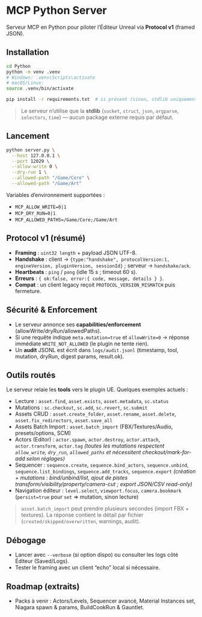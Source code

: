 # MCP Python Server

Serveur MCP en Python pour piloter l’Éditeur Unreal via **Protocol v1** (framed JSON).

## Installation

```bash
cd Python
python -m venv .venv
# Windows: .venv\Scripts\activate
# macOS/Linux:
source .venv/bin/activate

pip install -r requirements.txt  # si présent (sinon, stdlib uniquement)
```

> Le serveur n’utilise que la **stdlib** (`socket`, `struct`, `json`, `argparse`, `selectors`, `time`) — aucun package externe requis par défaut.

## Lancement

```bash
python server.py \
  --host 127.0.0.1 \
  --port 12029 \
  --allow-write 0 \
  --dry-run 1 \
  --allowed-path "/Game/Core" \
  --allowed-path "/Game/Art"
```

Variables d’environnement supportées :

* `MCP_ALLOW_WRITE=0|1`
* `MCP_DRY_RUN=0|1`
* `MCP_ALLOWED_PATHS=/Game/Core;/Game/Art`

## Protocol v1 (résumé)

* **Framing** : `uint32 length` + payload JSON UTF-8.
* **Handshake** : client → `{type:"handshake", protocolVersion:1, engineVersion, pluginVersion, sessionId}` ; serveur → `handshake/ack`.
* **Heartbeats** : `ping` / `pong` (idle 15 s ; timeout 60 s).
* **Erreurs** : `{ ok:false, error:{ code, message, details } }`.
* **Compat** : un client legacy reçoit `PROTOCOL_VERSION_MISMATCH` puis fermeture.

## Sécurité & Enforcement

* Le serveur annonce ses **capabilities/enforcement** (allowWrite/dryRun/allowedPaths).
* Si une requête indique `meta.mutation=true` et `allowWrite=0` → réponse immédiate `WRITE_NOT_ALLOWED` (le plugin ne tente rien).
* Un **audit** JSONL est écrit dans `logs/audit.jsonl` (timestamp, tool, mutation, dryRun, digest params, result.ok).

## Outils routés

Le serveur relaie les **tools** vers le plugin UE. Quelques exemples actuels :

* Lecture : `asset.find`, `asset.exists`, `asset.metadata`, `sc.status`
* Mutations : `sc.checkout`, `sc.add`, `sc.revert`, `sc.submit`
* Assets CRUD : `asset.create_folder`, `asset.rename`, `asset.delete`, `asset.fix_redirectors`, `asset.save_all`
* Assets Batch Import : `asset.batch_import` (FBX/Textures/Audio, presets/options, SCM)
* Actors (Editor) : `actor.spawn`, `actor.destroy`, `actor.attach`, `actor.transform`, `actor.tag`
  *(toutes les mutations respectent `allow_write`, `dry_run`, `allowed_paths` et nécessitent checkout/mark-for-add selon réglages)*
* Sequencer : `sequence.create`, `sequence.bind_actors`, `sequence.unbind`, `sequence.list_bindings`, `sequence.add_tracks`, `sequence.export`
  *(création + mutations : bind/unbind/list, ajout de pistes transform/visibility/property/camera-cut ; export JSON/CSV read-only)*
* Navigation éditeur : `level.select`, `viewport.focus`, `camera.bookmark` (`persist=true` pour `set` ⇒ mutation, sinon lecture)

> `asset.batch_import` peut prendre plusieurs secondes (import FBX + textures). La réponse contient le détail par fichier (`created/skipped/overwritten`, warnings, audit).

## Débogage

* Lancer avec `--verbose` (si option dispo) ou consulter les logs côté Éditeur (Saved/Logs).
* Tester le framing avec un client “echo” local si nécessaire.

## Roadmap (extraits)

* Packs à venir : Actors/Levels, Sequencer avancé, Material Instances set, Niagara spawn & params, BuildCookRun & Gauntlet.


